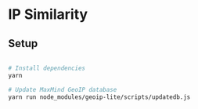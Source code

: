 # IP Similarity

## Setup

```Bash

# Install dependencies
yarn

# Update MaxMind GeoIP database
yarn run node_modules/geoip-lite/scripts/updatedb.js


```

